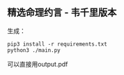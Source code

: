## 精选命理约言 - 韦千里版本
生成：
```shell
pip3 install -r requirements.txt
python3 ./main.py
```

可以直接用output.pdf